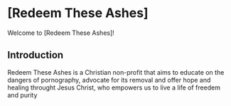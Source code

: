 # [Redeem These Ashes]

Welcome to [Redeem These Ashes]!

## Introduction
Redeem These Ashes is a Christian non-profit that aims to educate on the dangers of pornography, advocate for its removal and offer hope and healing throught Jesus Christ, who empowers us to live a life of freedem and purity


